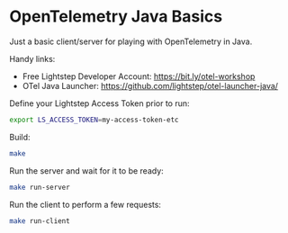 # OpenTelemetry Java Basics

Just a basic client/server for playing with OpenTelemetry in Java.

Handy links:

* Free Lightstep Developer Account: https://bit.ly/otel-workshop
* OTel Java Launcher: https://github.com/lightstep/otel-launcher-java/

Define your Lightstep Access Token prior to run:

```sh
export LS_ACCESS_TOKEN=my-access-token-etc
```

Build:

```sh
make
```

Run the server and wait for it to be ready:

```sh
make run-server
```

Run the client to perform a few requests:

```sh
make run-client
```
